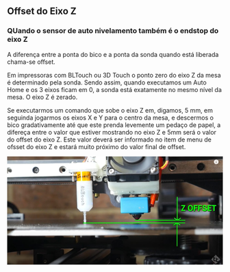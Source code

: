 ## Offset do Eixo Z


### QUando o sensor de auto nivelamento também é o endstop do eixo Z
A diferença entre a ponta do bico e a ponta da sonda quando está liberada chama-se offset. 

Em impressoras com BLTouch ou 3D Touch o ponto zero do eixo Z da mesa é determinado pela sonda. Sendo assim, quando executamos um Auto Home e os 3 eixos ficam em 0, a sonda está exatamente no mesmo nível da mesa. O eixo Z é zerado.

Se executarmos um comando que sobe o eixo Z em, digamos, 5 mm, em seguinda jogarmos os eixos X e Y para o centro da mesa, e descermos o bico gradativamente até que este prenda levemente um pedaço de papel, a difereça entre o valor que estiver mostrando no eixo Z e 5mm será o valor do offset do eixo Z. Este valor deverá ser informado no item de menu de ofsset do eixo Z e estará muito próximo do valor final de offset.



![Z_Offset](/Z_offset.jpg "Z Offset")
